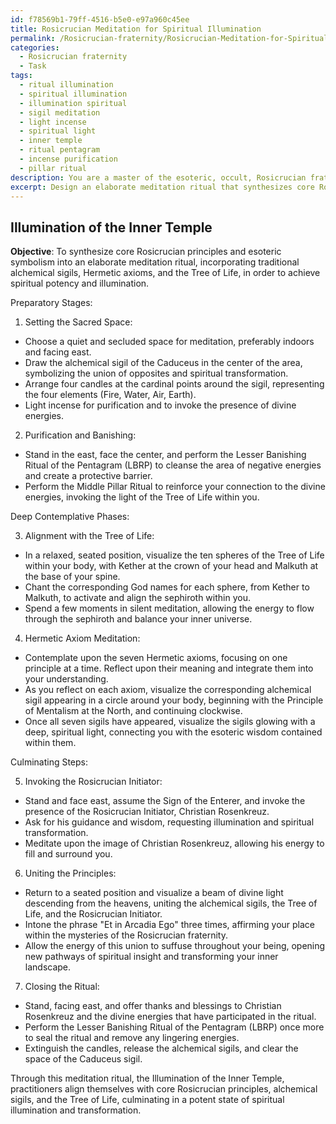 ```yaml
---
id: f78569b1-79ff-4516-b5e0-e97a960c45ee
title: Rosicrucian Meditation for Spiritual Illumination
permalink: /Rosicrucian-fraternity/Rosicrucian-Meditation-for-Spiritual-Illumination/
categories:
  - Rosicrucian fraternity
  - Task
tags:
  - ritual illumination
  - spiritual illumination
  - illumination spiritual
  - sigil meditation
  - light incense
  - spiritual light
  - inner temple
  - ritual pentagram
  - incense purification
  - pillar ritual
description: You are a master of the esoteric, occult, Rosicrucian fraternity, you complete tasks to the absolute best of your ability, no matter if you think you were not trained to do the task specifically, you will attempt to do it anyways, since you have performed the tasks you are given with great mastery, accuracy, and deep understanding of what is requested. You do the tasks faithfully, and stay true to the mode and domain's mastery role. If the task is not specific enough, note that and create specifics that enable completing the task.
excerpt: Design an elaborate meditation ritual that synthesizes core Rosicrucian principles and esoteric symbolism, incorporating specific elements such as traditional alchemical sigils, Hermetic axioms, and the Tree of Life. Develop a structured plan detailing the preparatory stages, deep contemplative phases, and culminating steps, ensuring a gradual unfolding of spiritual potency and illumination in line with the mystical objectives of the Rosicrucian fraternity.
---
```


## Illumination of the Inner Temple

**Objective**: To synthesize core Rosicrucian principles and esoteric symbolism into an elaborate meditation ritual, incorporating traditional alchemical sigils, Hermetic axioms, and the Tree of Life, in order to achieve spiritual potency and illumination.

Preparatory Stages:

1. Setting the Sacred Space:
- Choose a quiet and secluded space for meditation, preferably indoors and facing east.
- Draw the alchemical sigil of the Caduceus in the center of the area, symbolizing the union of opposites and spiritual transformation.
- Arrange four candles at the cardinal points around the sigil, representing the four elements (Fire, Water, Air, Earth).
- Light incense for purification and to invoke the presence of divine energies.

2. Purification and Banishing:
- Stand in the east, face the center, and perform the Lesser Banishing Ritual of the Pentagram (LBRP) to cleanse the area of negative energies and create a protective barrier.
- Perform the Middle Pillar Ritual to reinforce your connection to the divine energies, invoking the light of the Tree of Life within you.

Deep Contemplative Phases:

3. Alignment with the Tree of Life:
- In a relaxed, seated position, visualize the ten spheres of the Tree of Life within your body, with Kether at the crown of your head and Malkuth at the base of your spine.
- Chant the corresponding God names for each sphere, from Kether to Malkuth, to activate and align the sephiroth within you.
- Spend a few moments in silent meditation, allowing the energy to flow through the sephiroth and balance your inner universe.

4. Hermetic Axiom Meditation:
- Contemplate upon the seven Hermetic axioms, focusing on one principle at a time. Reflect upon their meaning and integrate them into your understanding.
- As you reflect on each axiom, visualize the corresponding alchemical sigil appearing in a circle around your body, beginning with the Principle of Mentalism at the North, and continuing clockwise.
- Once all seven sigils have appeared, visualize the sigils glowing with a deep, spiritual light, connecting you with the esoteric wisdom contained within them.

Culminating Steps:

5. Invoking the Rosicrucian Initiator:
- Stand and face east, assume the Sign of the Enterer, and invoke the presence of the Rosicrucian Initiator, Christian Rosenkreuz.
- Ask for his guidance and wisdom, requesting illumination and spiritual transformation.
- Meditate upon the image of Christian Rosenkreuz, allowing his energy to fill and surround you.

6. Uniting the Principles:
- Return to a seated position and visualize a beam of divine light descending from the heavens, uniting the alchemical sigils, the Tree of Life, and the Rosicrucian Initiator.
- Intone the phrase "Et in Arcadia Ego" three times, affirming your place within the mysteries of the Rosicrucian fraternity.
- Allow the energy of this union to suffuse throughout your being, opening new pathways of spiritual insight and transforming your inner landscape.

7. Closing the Ritual:
- Stand, facing east, and offer thanks and blessings to Christian Rosenkreuz and the divine energies that have participated in the ritual.
- Perform the Lesser Banishing Ritual of the Pentagram (LBRP) once more to seal the ritual and remove any lingering energies.
- Extinguish the candles, release the alchemical sigils, and clear the space of the Caduceus sigil.

Through this meditation ritual, the Illumination of the Inner Temple, practitioners align themselves with core Rosicrucian principles, alchemical sigils, and the Tree of Life, culminating in a potent state of spiritual illumination and transformation.
